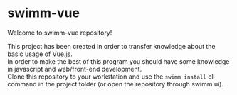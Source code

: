 # swimm-vue

Welcome to swimm-vue repository! 

This project has been created in order to transfer knowledge about the basic usage of Vue.js.  
In order to make the best of this program you should have some knowledge in javascript and web/front-end development.  
Clone this repository to your workstation and use the `swimm install` cli command in the project folder (or open the repository through swimm ui).  
